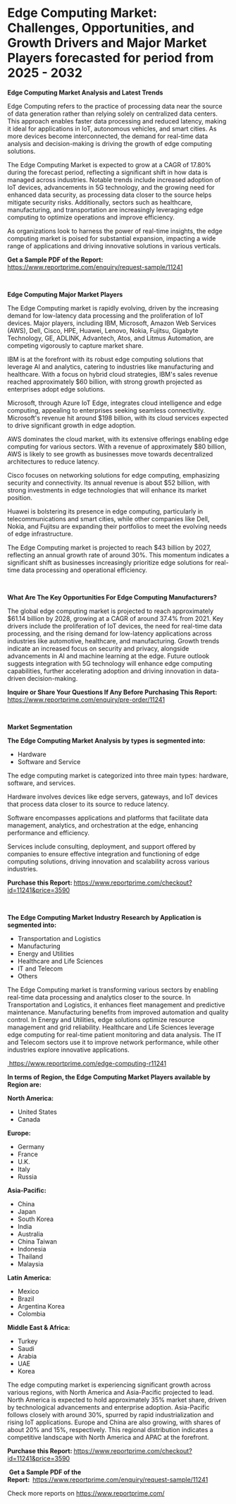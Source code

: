 <p><h1>Edge Computing Market: Challenges, Opportunities, and Growth Drivers and Major Market Players forecasted for period from 2025 - 2032</h1></p><p><strong>Edge Computing Market Analysis and Latest Trends</strong></p>
<p><p>Edge Computing refers to the practice of processing data near the source of data generation rather than relying solely on centralized data centers. This approach enables faster data processing and reduced latency, making it ideal for applications in IoT, autonomous vehicles, and smart cities. As more devices become interconnected, the demand for real-time data analysis and decision-making is driving the growth of edge computing solutions.</p><p>The Edge Computing Market is expected to grow at a CAGR of 17.80% during the forecast period, reflecting a significant shift in how data is managed across industries. Notable trends include increased adoption of IoT devices, advancements in 5G technology, and the growing need for enhanced data security, as processing data closer to the source helps mitigate security risks. Additionally, sectors such as healthcare, manufacturing, and transportation are increasingly leveraging edge computing to optimize operations and improve efficiency. </p><p>As organizations look to harness the power of real-time insights, the edge computing market is poised for substantial expansion, impacting a wide range of applications and driving innovative solutions in various verticals.</p></p>
<p><strong>Get a Sample PDF of the Report:&nbsp;</strong> <a href="https://www.reportprime.com/enquiry/request-sample/11241?utm_campaign=3172&utm_medium=2&utm_source=Github&utm_content=ia&utm_term=20032025&utm_id=edge-computing">https://www.reportprime.com/enquiry/request-sample/11241</a></p>
<p>&nbsp;</p>
<p><strong>Edge Computing Major Market Players</strong></p>
<p><p>The Edge Computing market is rapidly evolving, driven by the increasing demand for low-latency data processing and the proliferation of IoT devices. Major players, including IBM, Microsoft, Amazon Web Services (AWS), Dell, Cisco, HPE, Huawei, Lenovo, Nokia, Fujitsu, Gigabyte Technology, GE, ADLINK, Advantech, Atos, and Litmus Automation, are competing vigorously to capture market share.</p><p>IBM is at the forefront with its robust edge computing solutions that leverage AI and analytics, catering to industries like manufacturing and healthcare. With a focus on hybrid cloud strategies, IBM's sales revenue reached approximately $60 billion, with strong growth projected as enterprises adopt edge solutions.</p><p>Microsoft, through Azure IoT Edge, integrates cloud intelligence and edge computing, appealing to enterprises seeking seamless connectivity. Microsoft's revenue hit around $198 billion, with its cloud services expected to drive significant growth in edge adoption.</p><p>AWS dominates the cloud market, with its extensive offerings enabling edge computing for various sectors. With a revenue of approximately $80 billion, AWS is likely to see growth as businesses move towards decentralized architectures to reduce latency.</p><p>Cisco focuses on networking solutions for edge computing, emphasizing security and connectivity. Its annual revenue is about $52 billion, with strong investments in edge technologies that will enhance its market position.</p><p>Huawei is bolstering its presence in edge computing, particularly in telecommunications and smart cities, while other companies like Dell, Nokia, and Fujitsu are expanding their portfolios to meet the evolving needs of edge infrastructure.</p><p>The Edge Computing market is projected to reach $43 billion by 2027, reflecting an annual growth rate of around 30%. This momentum indicates a significant shift as businesses increasingly prioritize edge solutions for real-time data processing and operational efficiency.</p></p>
<p>&nbsp;</p>
<p><strong>What Are The Key Opportunities For Edge Computing Manufacturers?</strong></p>
<p><p>The global edge computing market is projected to reach approximately $61.14 billion by 2028, growing at a CAGR of around 37.4% from 2021. Key drivers include the proliferation of IoT devices, the need for real-time data processing, and the rising demand for low-latency applications across industries like automotive, healthcare, and manufacturing. Growth trends indicate an increased focus on security and privacy, alongside advancements in AI and machine learning at the edge. Future outlook suggests integration with 5G technology will enhance edge computing capabilities, further accelerating adoption and driving innovation in data-driven decision-making.</p></p>
<p><strong>Inquire or Share Your Questions If Any Before Purchasing This Report:</strong> <a href="https://www.reportprime.com/enquiry/pre-order/11241?utm_campaign=3172&utm_medium=2&utm_source=Github&utm_content=ia&utm_term=20032025&utm_id=edge-computing">https://www.reportprime.com/enquiry/pre-order/11241</a></p>
<p>&nbsp;</p>
<p><strong>Market Segmentation</strong></p>
<p><strong>The Edge Computing Market Analysis by types is segmented into:</strong></p>
<p><ul><li>Hardware</li><li>Software and Service</li></ul></p>
<p><p>The edge computing market is categorized into three main types: hardware, software, and services. </p><p>Hardware involves devices like edge servers, gateways, and IoT devices that process data closer to its source to reduce latency. </p><p>Software encompasses applications and platforms that facilitate data management, analytics, and orchestration at the edge, enhancing performance and efficiency. </p><p>Services include consulting, deployment, and support offered by companies to ensure effective integration and functioning of edge computing solutions, driving innovation and scalability across various industries.</p></p>
<p><strong>Purchase this Report:&nbsp;</strong><a href="https://www.reportprime.com/checkout?id=11241&price=3590&utm_campaign=3172&utm_medium=2&utm_source=Github&utm_content=ia&utm_term=20032025&utm_id=edge-computing">https://www.reportprime.com/checkout?id=11241&price=3590</a></p>
<p>&nbsp;</p>
<p><strong>The Edge Computing Market Industry Research by Application is segmented into:</strong></p>
<p><ul><li>Transportation and Logistics</li><li>Manufacturing</li><li>Energy and Utilities</li><li>Healthcare and Life Sciences</li><li>IT and Telecom</li><li>Others</li></ul></p>
<p><p>The Edge Computing market is transforming various sectors by enabling real-time data processing and analytics closer to the source. In Transportation and Logistics, it enhances fleet management and predictive maintenance. Manufacturing benefits from improved automation and quality control. In Energy and Utilities, edge solutions optimize resource management and grid reliability. Healthcare and Life Sciences leverage edge computing for real-time patient monitoring and data analysis. The IT and Telecom sectors use it to improve network performance, while other industries explore innovative applications.</p></p>
<p><a href="https://www.reportprime.com/edge-computing-r11241?utm_campaign=3172&utm_medium=2&utm_source=Github&utm_content=ia&utm_term=20032025&utm_id=edge-computing">&nbsp;https://www.reportprime.com/edge-computing-r11241</a></p>
<p><strong>In terms of Region, the Edge Computing Market Players available by Region are:</strong></p>
<p>
    <p> <strong> North America: </strong>
        <ul>
            <li>United States</li>
            <li>Canada</li>
        </ul>
        </p> 
    <p> <strong> Europe: </strong>
        <ul>
            <li>Germany</li>
            <li>France</li>
            <li>U.K.</li>
            <li>Italy</li>
            <li>Russia</li>
        </ul>
        </p> 
    <p> <strong> Asia-Pacific: </strong>
        <ul>
            <li>China</li>
            <li>Japan</li>
            <li>South Korea</li>
            <li>India</li>
            <li>Australia</li>
            <li>China Taiwan</li>
            <li>Indonesia</li>
            <li>Thailand</li>
            <li>Malaysia</li>
        </ul>
        </p> 
    <p> <strong> Latin America: </strong>
        <ul>
            <li>Mexico</li>
            <li>Brazil</li>
            <li>Argentina Korea</li>
            <li>Colombia</li>
        </ul>
        </p> 
    <p> <strong> Middle East & Africa: </strong>
        <ul>
            <li>Turkey</li>
            <li>Saudi</li>
            <li>Arabia</li>
            <li>UAE</li>
            <li>Korea</li>
        </ul>
    </p>
    </p>
<p><p>The edge computing market is experiencing significant growth across various regions, with North America and Asia-Pacific projected to lead. North America is expected to hold approximately 35% market share, driven by technological advancements and enterprise adoption. Asia-Pacific follows closely with around 30%, spurred by rapid industrialization and rising IoT applications. Europe and China are also growing, with shares of about 20% and 15%, respectively. This regional distribution indicates a competitive landscape with North America and APAC at the forefront.</p></p>
<p><strong>Purchase this Report: </strong><a href="https://www.reportprime.com/checkout?id=11241&price=3590&utm_campaign=3172&utm_medium=2&utm_source=Github&utm_content=ia&utm_term=20032025&utm_id=edge-computing">https://www.reportprime.com/checkout?id=11241&price=3590</a></p>
<p>&nbsp;<strong>Get a Sample PDF of the Report:&nbsp;&nbsp;</strong><a href="https://www.reportprime.com/enquiry/request-sample/11241?utm_campaign=3172&utm_medium=2&utm_source=Github&utm_content=ia&utm_term=20032025&utm_id=edge-computing">https://www.reportprime.com/enquiry/request-sample/11241</a></p>
<p><strong></strong></p>
<p>Check more reports on <a href="https://www.reportprime.com/?utm_campaign=3172&utm_medium=2&utm_source=Github&utm_content=ia&utm_term=20032025&utm_id=edge-computing">https://www.reportprime.com/</a></p>